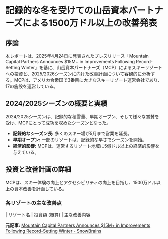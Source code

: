 # 記録的な冬を受けての山岳資本パートナーズによる1500万ドル以上の改善発表

## 序論

本レポートは、2025年4月24日に発表されたプレスリリース「Mountain Capital Partners Announces $15M+ in Improvements Following Record-Setting Winter」を基に、山岳資本パートナーズ（MCP）によるスキーリゾートへの投資と、2025/2026シーズンに向けた改善計画について客観的に分析する。MCPは、アメリカ合衆国で3番目に大きなスキーリゾート運営会社であり、17の施設を運営している。

## 2024/2025シーズンの概要と実績

2024/2025シーズンは、記録的な積雪量、早期オープン、そして様々な賞賛を受け、MCPにとって成功を収めたシーズンとなった。

* **記録的なシーズン長:** 多くのスキー場が5月まで営業を延長。
* **早期オープン:** 一部のリゾートは、記録的な早さでシーズンを開始。
* **経済的影響:** MCPは、運営するリゾート地域に5億ドル以上の経済的影響を与えている。

## 投資と改善計画の詳細

MCPは、スキー体験の向上とアクセシビリティの向上を目指し、1500万ドル以上の資本改善を計画している。

### 各リゾートの主な改善点

| リゾート名 | 投資額 (概算) | 主な改善内容 

**元記事:** [Mountain Capital Partners Announces $15M+ in Improvements Following Record-Setting Winter - SnowBrains](https://snowbrains.com/mountain-capital-partners-announces-15m-in-improvements-following-record-setting-winter/)